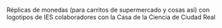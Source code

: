 Réplicas de monedas (para carritos de supermercado y cosas así) con logotipos de IES colaboradores con la Casa de la Ciencia de Ciudad Real
